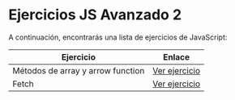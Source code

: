 # Ejercicios JS Avanzado 2

A continuación, encontrarás una lista de ejercicios de JavaScript:

| Ejercicio                         | Enlace                                                                                      |
| --------------------------------- | ------------------------------------------------------------------------------------------- |
| Métodos de array y arrow function | [Ver ejercicio](https://stackblitz.com/edit/04-js-metodos-array-ejercicios?file=index.html) |
| Fetch                             | [Ver ejercicio](https://stackblitz.com/edit/04-js-fetch-ejercicios?file=index.html)         |
